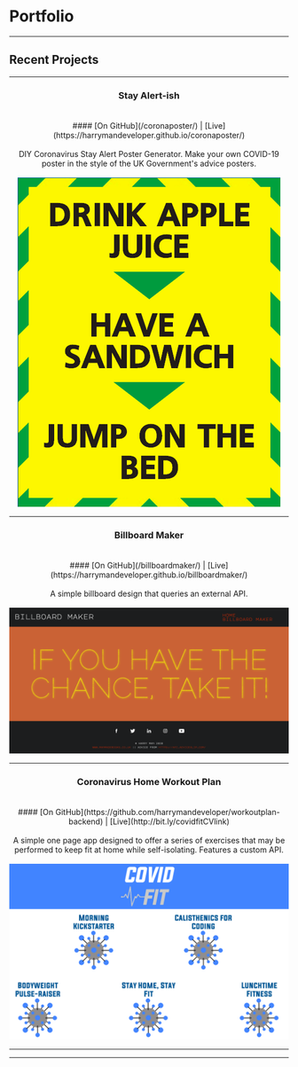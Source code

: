 # Portfolio

---

## Recent Projects

---

### <center> Stay Alert-ish </center> <br> 
<center> 
#### [On GitHub](/coronaposter/) | [Live](https://harrymandeveloper.github.io/coronaposter/) </center>
<br> <center>DIY Coronavirus Stay Alert Poster Generator. Make your own COVID-19 poster in the style of the UK Government's advice posters.<br><br>
<img src="./images/coronacover.png"/>

---
### <center> Billboard Maker </center> <br>
<center> 
#### [On GitHub](/billboardmaker/) | [Live](https://harrymandeveloper.github.io/billboardmaker/) </center>
<br> <center>A simple billboard design that queries an external API.<br><br>
<img src="./images/billboardcover.png"/>

---
### <center> Coronavirus Home Workout Plan </center> <br> 
<center> 
####  [On GitHub](https://github.com/harrymandeveloper/workoutplan-backend) | [Live](http://bit.ly/covidfitCVlink) 
</center>
<br> <center>A simple one page app designed to offer a series of exercises that may be performed to keep fit at home while self-isolating. Features a custom API.<br><br>
<img src="./images/workoutplancover.png"/></center>

---



---

